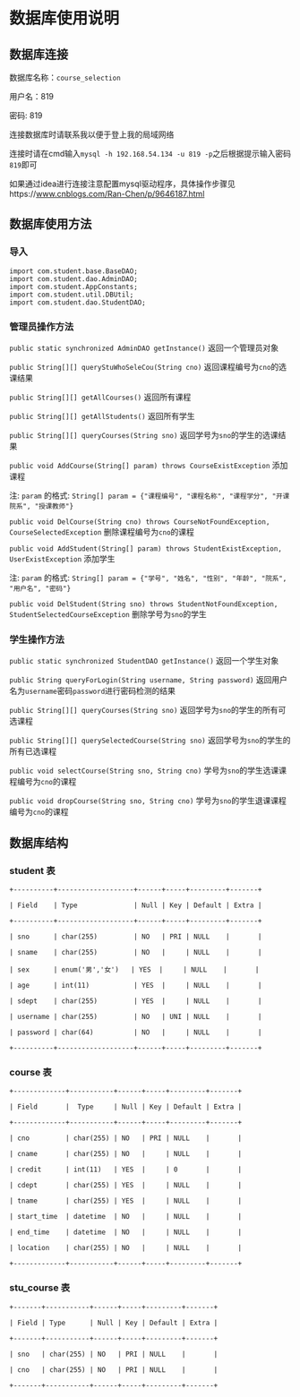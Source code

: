 # 数据库使用说明

## 数据库连接

数据库名称：`course_selection`

用户名：819

密码: 819

连接数据库时请联系我以便于登上我的局域网络

连接时请在cmd输入`mysql -h 192.168.54.134 -u 819 -p`之后根据提示输入密码`819`即可

如果通过idea进行连接注意配置mysql驱动程序，具体操作步骤见https://www.cnblogs.com/Ran-Chen/p/9646187.html

## 数据库使用方法

### 导入
    import com.student.base.BaseDAO;
    import com.student.dao.AdminDAO;
    import com.student.AppConstants;
    import com.student.util.DBUtil;
    import com.student.dao.StudentDAO;

### 管理员操作方法
`public static synchronized AdminDAO getInstance()` 返回一个管理员对象

`public String[][] queryStuWhoSeleCou(String cno)` 返回课程编号为`cno`的选课结果

`public String[][] getAllCourses()` 返回所有课程

`public String[][] getAllStudents()` 返回所有学生

`public String[][] queryCourses(String sno)` 返回学号为`sno`的学生的选课结果

`public void AddCourse(String[] param) throws CourseExistException` 添加课程 

注: `param` 的格式: `String[] param = {"课程编号", "课程名称", "课程学分", "开课院系", "授课教师"}`

`public void DelCourse(String cno) throws CourseNotFoundException, CourseSelectedException` 删除课程编号为`cno`的课程

`public void AddStudent(String[] param) throws StudentExistException, UserExistException` 添加学生

注: `param` 的格式: `String[] param = {"学号", "姓名", "性别", "年龄", "院系", "用户名", "密码"}`

`public void DelStudent(String sno) throws StudentNotFoundException, StudentSelectedCourseException` 删除学号为`sno`的学生

### 学生操作方法

`public static synchronized StudentDAO getInstance()` 返回一个学生对象

`public String queryForLogin(String username, String password)` 返回用户名为`username`密码`password`进行密码检测的结果

`public String[][] queryCourses(String sno)` 返回学号为`sno`的学生的所有可选课程

`public String[][] querySelectedCourse(String sno)` 返回学号为`sno`的学生的所有已选课程

`public void selectCourse(String sno, String cno)` 学号为`sno`的学生选课课程编号为`cno`的课程

`public void dropCourse(String sno, String cno)` 学号为`sno`的学生退课课程编号为`cno`的课程

## 数据库结构

### student 表
    +----------+-------------------+------+-----+---------+-------+

    | Field    | Type              | Null | Key | Default | Extra |

    +----------+-------------------+------+-----+---------+-------+

    | sno      | char(255)         | NO   | PRI | NULL    |       |

    | sname    | char(255)         | NO   |     | NULL    |       |

    | sex      | enum('男','女')   | YES  |     | NULL    |       |

    | age      | int(11)           | YES  |     | NULL    |       |

    | sdept    | char(255)         | YES  |     | NULL    |       |

    | username | char(255)         | NO   | UNI | NULL    |       |

    | password | char(64)          | NO   |     | NULL    |       |

    +----------+-------------------+------+-----+---------+-------+

### course 表
    +-------------+-----------+------+-----+---------+-------+

    | Field       |  Type     | Null | Key | Default | Extra |

    +-------------+-----------+------+-----+---------+-------+

    | cno         | char(255) | NO   | PRI | NULL    |       |

    | cname       | char(255) | NO   |     | NULL    |       |

    | credit      | int(11)   | YES  |     | 0       |       |

    | cdept       | char(255) | YES  |     | NULL    |       |

    | tname       | char(255) | YES  |     | NULL    |       |

    | start_time  | datetime  | NO   |     | NULL    |       |

    | end_time    | datetime  | NO   |     | NULL    |       |

    | location    | char(255) | NO   |     | NULL    |       |

    +-------------+-----------+------+-----+---------+-------+

### stu_course 表
    +-------+-----------+------+-----+---------+-------+

    | Field | Type      | Null | Key | Default | Extra |

    +-------+-----------+------+-----+---------+-------+

    | sno   | char(255) | NO   | PRI | NULL    |       |

    | cno   | char(255) | NO   | PRI | NULL    |       |

    +-------+-----------+------+-----+---------+-------+


